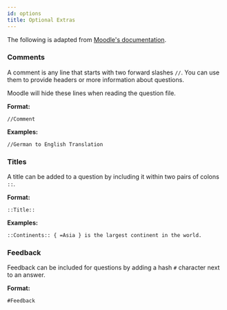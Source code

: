 ```yaml
---
id: options
title: Optional Extras
---
```


The following is adapted from [Moodle's documentation](https://docs.moodle.org/38/en/GIFT_format).

### Comments

A comment is any line that starts with two forward slashes `//`. You can use them to provide headers or more information about questions.

Moodle will hide these lines when reading the question file.

**Format:**

```plain
//Comment
```

**Examples:**

```plain
//German to English Translation
```

### Titles

A title can be added to a question by including it within two pairs of colons `::`.

**Format:**

```plain
::Title::
```

**Examples:**

```plain
::Continents:: { =Asia } is the largest continent in the world.
```

### Feedback

Feedback can be included for questions by adding a hash `#` character next to an answer.

**Format:**

```plain
#Feedback
```

**Examples:**

```plain
Japanese characters originally came from which country? {
    ~India #Sorry.
    =China #Correct!
    ~Korea #Try again.
    ~Egypt #That’s not it.
}
```

For true-false questions, feedback is written slightly differently. The format is as follows:

```plain
Question Text {TRUE #Wrong #Right}
```

Matching and essay questions cannot have feedback for individual answers.

### General Feedback

General feedback can be included at the end of a question block with four hash `#` characters.

**Format:**

```plain
####General Feedback
```

**Examples:**

```plain
How are you? {
    ####We hope you're feeling well.
}
```

### Percentage Weights

You can add percentage weights to answers by adding the weight at the beginning of the answer inside two percentage signs `%`.

**Format:**

```plain
%Weight%
```

**Examples:**

```plain
Jesus Christ was from {
    ~Jerusalem
    ~%25%Bethlehem
    ~%50%Galilee
    =Nazareth
}
```

### Special Characters

If you want to use characters that have special meaning in the GIFT format, such as `~ = # { } :`, you can use a backslash `\` to escape these characters. With the backslash, these characters can be used as a normal character.

Note, the backslash is invisible when displayed on Moodle.

**Format:**

```plain
\~
\=
\#
\{
\}
\:
```

**Example:**

```plain
1 + 2 \= {3}

The largest desert on Earth is\: {
    =Antarctica
    ~Sahara Desert
    ~Australian Desert
    ~Arabian Desert
}
```

### Using HTML, Markdown or Plain Text

If you'd like to use HTML, Markdown or Plain Text inside of a question, you can do so by using the tags `[html]`, `[markdown]` or `[plain]`.

**Format:**

```plain
[html]
[markdown]
[plain]
```

**Example:**

```plain
[markdown]The *American holiday of Thanksgiving* is celebrated on the { ~second ~third =fourth } Thursday of November.

[html]<p>The sun rises in which direction?</p> {
    =<p>The east.</p>#<b>Awesome!</b>
    ~<p>The west.</p>#What planet did <em>you</em> grow up on?
}

[html]Match the <b>activity</b> to the description.{
    =[html]An activity supporting asynchronous discussions. -> Forum
    =[moodle]A teacher asks a question and specifies a choice of multiple responses. -> Choice
    =[plain]A bank of record entries which participants can add to. -> Database
    =[markdown]A collection of web pages that anyone can add to or edit. -> Wiki
```

### Categories

To add categories, you can use the `$CATEGORY:` tag.

**Format:**

```plain
$CATEGORY: Label //OR:
$CATEGORY: Folder1/Folder2/Folder3
```

**Example:**

```plain

```
